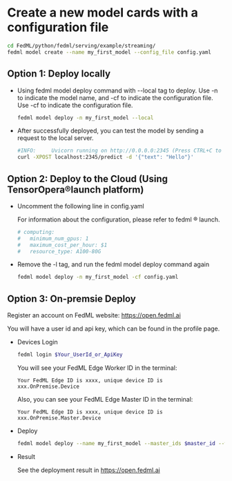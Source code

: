 # Create a new model cards with a configuration file
```sh
cd FedML/python/fedml/serving/example/streaming/
fedml model create --name my_first_model --config_file config.yaml
```

## Option 1: Deploy locally
- Using fedml model deploy command with --local tag to deploy. Use -n to indicate the model name, and -cf to indicate the configuration file.
Use -cf to indicate the configuration file.
    ```sh
    fedml model deploy -n my_first_model --local
    ```
- After successfully deployed, you can test the model by sending a request to the local server.
    ```sh
    #INFO:     Uvicorn running on http://0.0.0.0:2345 (Press CTRL+C to quit)
    curl -XPOST localhost:2345/predict -d '{"text": "Hello"}'
    ```

## Option 2: Deploy to the Cloud (Using TensorOpera®launch platform)
- Uncomment the following line in config.yaml

    For information about the configuration, please refer to fedml ® launch.
    ```yaml
    # computing:
    #   minimum_num_gpus: 1
    #   maximum_cost_per_hour: $1
    #   resource_type: A100-80G 
    ```
- Remove the -l tag, and run the fedml model deploy command again
    ```sh
    fedml model deploy -n my_first_model -cf config.yaml
    ```
## Option 3: On-premsie Deploy
Register an account on FedML website: https://open.fedml.ai

You will have a user id and api key, which can be found in the profile page.

- Devices Login
    ```sh
    fedml login $Your_UserId_or_ApiKey
    ```
    You will see your FedML Edge Worker ID in the terminal:
    ```
    Your FedML Edge ID is xxxx, unique device ID is xxx.OnPremise.Device
    ```
    Also, you can see your FedML Edge Master ID in the terminal:
    ```
    Your FedML Edge ID is xxxx, unique device ID is xxx.OnPremise.Master.Device
    ```
    
- Deploy
  ```sh
  fedml model deploy --name my_first_model --master_ids $master_id --worker_ids $client_id
  ```
 - Result
    
    See the deployment result in https://open.fedml.ai
